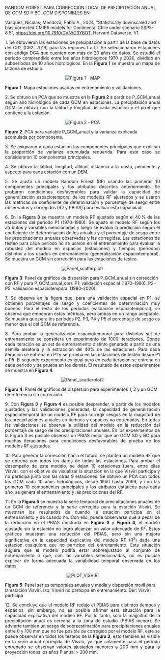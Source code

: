 RANDOM FOREST PARA CORRECCIÓN LOCAL DE PRECIPITACIÓN ANUAL DE GCM SD Y BC. GCM DISPONIBLES EN:

Vasquez, Nicolas; Mendoza, Pablo A., 2024, "Statistically downscaled and bias corrected CMIP6 models for Continental Chile under scenario SSP5-8.5", https://doi.org/10.7910/DVN/O3YBOT, Harvard Dataverse, V1.

<p align="justify">
1. Se obtuvieron las estaciones de precipitación a partir de la base de datos del CR2 (CR2, 2019) para las regiones I a III. Se seleccionaron estaciones con código DGA que cuenten con más de 20 años de datos.  
Se estudió el período comprendido entre los años hidrológicos 1970 y 2020, dividido en subperíodos de 10 años hidrológicos. En la <strong>Figura 1</strong> se muestra un mapa de la zona de estudio.
</p>

<div align="center">
  <img src="https://raw.githubusercontent.com/FelipeRivas5492/RF_corrPP/main/MAP.png" alt="Figura 1 - MAP">
</div>
<p><strong>Figura 1</strong>: Mapa estaciones usadas en entrenamiento y validaciones.</p>

<p align="justify">
2. Se obtuvo un PCA que se muestra en la <strong>Figura 2</strong> a partir de P_GCM_anual según año hidrológico de cada GCM en estaciones. La precipitación anual GCM se obtuvo con la latitud y longitud de cada estación y el píxel que contiene a la estación.
</p>

<div align="center">
  <img src="https://raw.githubusercontent.com/FelipeRivas5492/RF_corrPP/main/PCA.png" alt="Figura 2 - PCA">
</div>
<p><strong>Figura 2</strong>: PCA para variable P_GCM_anual y la varianza explicada acomulada por componente.</p>

<p align="justify">
3. Se asignaron a cada estación las componentes principales que explican la proporción de varianza acumulada requerida. Para este caso se consideraron 10 componentes principales.
</p>

<p align="justify">
4. Se obtuvo la latitud, longitud, altitud, distancia a la costa, pendiente y aspecto para cada estación con un DEM.
</p>

<p align="justify">
5. Se ajustó un modelo Random Forest (RF) usando las primeras 10 componentes principales y los atributos descritos anteriormente. Se probaron condiciones desfavorables para validar la capacidad de generalización espaciotemporal de los modelos RF ajustados y se usaron las métricas de coeficiente de determinación y porcentaje de sesgo entre observados y corregidos (R2 y PBIAS) para evaluar esta capacidad.
</p>

<p align="justify">
6. En la <strong>Figura 3</strong> se muestra un modelo RF ajustado según el 40 % de las estaciones del período P1 (1970–1980). Se ajustó el modelo RF según los atributos y variables mencionadas y luego se evaluó la predicción según el coeficiente de determinación de los anuales y el porcentaje de sesgo entre las precipitaciones anuales observadas y las corregidas. Las estaciones de testeo para cada período no se usaron en el entrenamiento para evaluar la robustez del modelo en espacios (estaciones) y tiempos (períodos) distintos a los usados en entrenamiento (generalización espaciotemporal). Se muestra un GCM sin corrección para las estaciones de testeo.
</p>

<div align="center">
  <img src="https://raw.githubusercontent.com/FelipeRivas5492/RF_corrPP/main/PANEL_SCATTERPLOT1.png" alt="Panel_scatterplot1">
</div>
<p><strong>Figura 3</strong>: Panel de gráficos de dispersión para P_GCM_anual sin corrección con RF y para P_GCM_anual_corr. P1: validación espacial (1970–1980). P2–P5: validación espaciotemporal (1980–2020).</p>

<p align="justify">
7. Se observa en la figura que, para una validación espacial en P1, se obtienen porcentajes de sesgo y coeficientes de determinación muy buenos. Para el resto de los períodos (validación espaciotemporal), se observa que empeoran estas métricas, pero ambas en un rango aceptable. Se muestra que para los períodos P2, P3, P4 y P5 el porcentaje de sesgo es menor que el del GCM de referencia.
</p>

<p align="justify">
8. Para probar la generalización espaciotemporal para distintos set de entrenamiento se considera un experimento de 1000 iteraciones. Donde cada iteración es un set de entrenamiento distinto generado a partir de una semilla aleatoria y la extracción del 40% de las estaciones. Para cada iteración se entrena en P1 y se prueba en las estaciones de testeo desde P1 a P5. El segundo experimento es igual pero en cada iteración se entrena en cada periodo y se prueba en los demás. El resultado de estos experimentos se muestra en <strong>Figura 4</strong>.
</p>

<div align="center">
  <img src="https://raw.githubusercontent.com/FelipeRivas5492/RF_corrPP/main/PANEL_SCATTERPLOT2.png" alt="Panel_scatterplot2">
</div>
<p><strong>Figura 4</strong>: Panel de gráficos de dispersión para experimentos 1, 2 y un GCM de referencia sin corrección</p>

<p align="justify">
9. Con <strong>Figura 3</strong> y <strong>Figura 4</strong> es posible desprender, a partir de los modelos ajustados y las validaciones generadas, la capacidad de generalización espaciotemporal de un modelo RF para corregir sesgos en la magnitud de las precipitaciones anuales en tiempos y espacios no entrenados. En todas las validaciones se observa la utilidad del modelo en la reducción del porcentaje de sesgo de las precipitaciones anuales. En los experimentos de la Figura 3 es posible observar un PBIAS mejor que un GCM SD y BC para muchas iteraciones para condiciones desfavorables de prueba de los modelos RF ajustados.  
</p>

<p align="justify"> 
10. Para generar la corrección hacia el futuro, se plantea un modelo RF que se entrena con todos los datos de todas las estaciones. Para probar el desempeño de este modelo, se dejan 10 estaciones fuera, entre ellas Visviri, con el objetivo de visualizar la situación en la que Visviri participa y no participa junto con las otras 9 estaciones. Se obtuvo un PCA con todos los GCM cada 10 años hidrológicos, desde 1950 hasta 2099, y con las primeras 10 componentes principales y los atributos estáticos para cada año, se genera el entrenamiento y las predicciones del RF.
</p>

  
<p align="justify">
11. En la <strong>Figura 5</strong> se muestra la serie temporal de precipitaciones anuales de un GCM de referencia y la serie corregida para la estación Visviri. Se muestran los resultados de cuando la estación participa en el entrenamiento y de cuando no. Con ello, puede observarse que a pesar de la reducción en el PBIAS mostrada en <strong>Figura 3</strong> y <strong>Figura 4</strong>, el modelo ajustado sin la estación no logro alcanzar un valor adecuado de R<sup>2</sup>. Estos gráficos muestran una reducción del PBIAS, pero sin una mejora significativa en la capacidad explicativa del modelo RF (R<sup>2</sup>) dada una estacion cualquiera que no participo del entrenamiento. Esta situación sugiere que el modelo podría estar sobreajustado al conjunto de entrenamiento o que, con las variables seleccionadas, no es posible explicar de forma adecuada la variabilidad temporal observada en los datos. 
</p>


<div align="center">
  <img src="https://raw.githubusercontent.com/FelipeRivas5492/RF_corrPP/main/PLOT_VISVIRI.png" alt="PLOT_VISVIRI">
</div>
<p><strong>Figura 5</strong>: Panel series temporales anuales y media y dispersión movil para la estación Visviri. Izq: Visviri no participa en entrenamiento. Der: Visviri participa </p>


<p align="justify">
12. Se concluye que el modelo RF redujo el PBIAS para distintos tiempos y espacios, sin embargo, no es posible afirmar esta situación para la capacidad explicativa del modelo RF. Por lo tanto, solo la magnitud de la precipitación anual es cercana a la zona de estudio (PBIAS menor). Se advierte tambien un sesgo de sobreestimación para precipitaciones anuales entre 0 y 100 mm que no fue posible de corregido por el modelo RF, este se puede observar en todos los testeos de la <strong>Figura 3</strong>, esto tambien es visible en la serie anual corregida de Visviri, ya que solamente para el periodo entrenado se observan valores ajustados menores a 200 mm y para la proyección todos los años P anual > 200 mm.  











